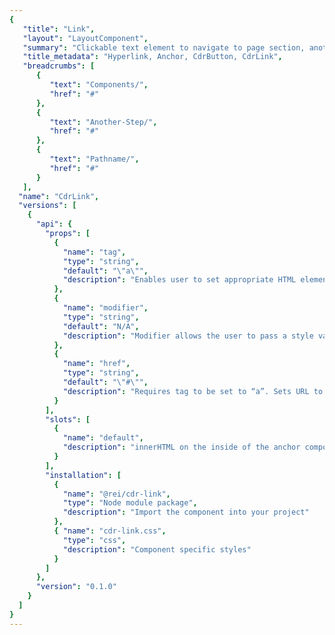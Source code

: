 ```yaml
---
{
   "title": "Link",
   "layout": "LayoutComponent",
   "summary": "Clickable text element to navigate to page section, another page or open an overlaid window such as modal dialog or popover.",
   "title_metadata": "Hyperlink, Anchor, CdrButton, CdrLink",
   "breadcrumbs": [
      {
         "text": "Components/",
         "href": "#"
      },
      {
         "text": "Another-Step/",
         "href": "#"
      },
      {
         "text": "Pathname/",
         "href": "#"
      }
   ],
  "name": "CdrLink",
  "versions": [
    {
      "api": {
        "props": [
          {
            "name": "tag",
            "type": "string",
            "default": "\"a\"",
            "description": "Enables user to set appropriate HTML element tag. {a, button}"
          },
          {
            "name": "modifier",
            "type": "string",
            "default": "N/A",
            "description": "Modifier allows the user to pass a style variant to this component {standalone}"
          },
          {
            "name": "href",
            "type": "string",
            "default": "\"#\"",
            "description": "Requires tag to be set to “a”. Sets URL to cdr-link href property"
          }
        ],
        "slots": [
          {
            "name": "default",
            "description": "innerHTML on the inside of the anchor component"
          }
        ],
        "installation": [
          {
            "name": "@rei/cdr-link",
            "type": "Node module package",
            "description": "Import the component into your project"
          },
          { "name": "cdr-link.css", 
            "type": "css", 
            "description": "Component specific styles" 
          }
        ]
      },
      "version": "0.1.0"
    }
  ]
}
---
```


<cdr-doc-tabs>
<template slot="Overview">
<cdr-doc-table-of-contents-shell>

## Basic
Display within body copy for articles, hub cards, footer, or recommendations.

<cdr-doc-example-code-pair :background-toggle="false" repository-href="https://github.com/rei/rei-cedar/tree/master/src/components/link" sandbox-href="https://codesandbox.io/s/jnv1rko1z9" >

```html
  <div>
  <cdr-text>If you spend much time in the great outdoors, you’re likely to hear the phrase “Leave No Trace” as often as you hear “<cdr-link href="https://www.rei.com/learn/expert-advice/ten-essentials.html">the Ten Essentials</cdr-link>.” What does it mean? Simply put, it’s the best practices we should follow to enjoy and protect our natural spaces.</cdr-text>
  </div>
```

</cdr-doc-example-code-pair>

## Standalone
Display independently with a call to action. Examples are remove filters, find a store, or view related products.

<cdr-doc-example-code-pair :background-toggle="false" repository-href="https://github.com/rei/rei-cedar/tree/master/src/components/link" sandbox-href="https://codesandbox.io/s/jnv1rko1z9">

```html
  <div>
    <cdr-text tag="h1" modifier="heading-large" class="cdr-stack--md">
      REI CO-op Half Dome 2 Plus Tent
    </cdr-text>
    <cdr-link href="https://www.rei.com" modifier="standalone">
      View all REI Co-op Backpacking Tents
    </cdr-link>
  </div>
```

</cdr-doc-example-code-pair>


## Icon on left
Display icon on left of link message.

<cdr-doc-example-code-pair repository-href="https://github.com/rei/rei-cedar/tree/master/src/components/link" sandbox-href="https://codesandbox.io/s/jnv1rko1z9">

```html
  <div>
    <cdr-icon-sprite /> 
      <cdr-link tag="button">
        <!-- Using the sprite -->
        <cdr-icon
            use="#shipping"
            modifier="inherit-color"
            class="cdr-inline-left--sm"
        />
        This item ships for FREE!
      </cdr-link>
  </div>
```

</cdr-doc-example-code-pair>

## Icon on right
Display icon on right of link message.

<cdr-doc-example-code-pair repository-href="https://github.com/rei/rei-cedar/tree/master/src/components/link" sandbox-href="https://codesandbox.io/s/jnv1rko1z9">

```html
  <div>
    <cdr-icon-sprite /> 
      <cdr-link>
        Visit site
        <!-- Using the sprite -->
        <cdr-icon
            use="#external-link"
            modifier="inherit-color"
            class="cdr-inline-right--sm"/>
      </cdr-link>
  </div>
```

</cdr-doc-example-code-pair>
</cdr-doc-table-of-contents-shell>
</template>


<template slot="Design Guidelines">

## Use when

*   Navigating to another page or a different portion of the same page

### Don't use when

*   Triggering an action other than navigation. Instead, use [Button](/components/button)
*   Navigating a user from promotional or campaign content. Instead, use [Call-to-action](#)

## Foundations

*   Display a blue link style by default, adding an underline on hover
*   Accepted text/color pairings can be found in the [Color](#) documentation
()
*   Always underline Links within paragraphs increase scan-ability and accessibility

*   Link styles are adapted based on context and needed affordance, such as for Links included in the [Breadcrumb](#), [Menus](#) and [Navigation](#) component

## Behavior

## Accessibility

*   Always present Link with a Level AA contrast ratio of:

*   4.5:1 contrast between the link text color and the background
*   3:1 contrast between the link text color and the surrounding non-link text color

*   Always distinguish a Link's underline and color from surrounding text
*   Match hover and focus states to ensure the same visual presentation when keyboard users navigate or 'tab' to the link

## Resources

TBD -- Link to sketch file with info about link component.

</template>

<template slot="API">

## Properties
### Props

<cdr-doc-api type="prop" />

### Slots 

<cdr-doc-api type="slot" />

## Installation

Resources are available within the [cdr-link package](https://www.npmjs.com/package/@rei/cdr-link):

<cdr-doc-api type="installation" />
* Component: **@rei/cdr-link** 
* Component styles: **cdr-link.css**


To incorporate the required assets for a component, use the following steps.
### #1. Install using NPM
Install the `cdr-link` package using `npm` in your terminal:


Terminal
```terminal
    npm install --save @rei/cdr-link
```

### #2. Import Dependencies

main.js 
```javascript
    // import your required css.
    import "@rei/cdr-assets/dist/cdr-core.css";
    import "@rei/cdr-assets/dist/cdr-fonts.css";
    import '@rei/cdr-link/dist/cdr-link.css';

    // If your link will display an icon ensure you also include the icon’s css file.
    import '@rei/cdr-link/dist/cdr-icon.css';
```

### #3. Use them in your component

local.vue 
```vue
  <template>
    ...
        <cdr-link href="rei.com">Ten Essentials.</cdr-link>
    ...
  </template>
    
  <script> 
    import * as CdrComponents from '../cedar.js';
    export default {
      ...
      components: {
        CdrComponents
      }
      ...
    }
  </script>
```

## Usage

By default, the component renders using an anchor element and requires an href attribute or tag to render a valid accessible link.

```vue
  <cdr-link href="http://rei.com">
    Visit REI
  </cdr-link>
```

Use the tag prop to render the link as a `<button>` element that presents a link appearance without an `href` attribute.

```vue
  <cdr-link tag="button">
    Show Details
  </cdr-link>
```

## Style Modifiers
To effect the visual presentation pass the following variants to the modifier attribute of the cdr-link component.

| Standalone | Include as an independent call to action to expand content, remove filters, or provide additional information. |

## Accessibility

* Always use a `<button>` element via the `tag` prop when there is no `href` attribute that can be applied to the link. Examples are: 
  * Toggling a display to fullscreen
  * Opening a modal window
  * Triggering a popup menu
  * Playing media content
* Always use the default `<a>` element for a link when the link will navigate the user to the location specified by the `href` attribute.
* Ensure links can be accessed via the keyboard.
  * Don’t manipulate the default tab index
* Ensure assistive technology can find all links on a page by:
  * Using link labels that are descriptive. Do not use  “click here” or “start here”
  * Describing the link’s destination when clicked 
  * Always providing a href attribute. Empty href attributes are not considered true links
  * Use hidden text that can be read by screen readers, if screen space for text is minimal
  * Use an inline element for hidden text using the `cdr-sr-only` class
```vue
    <cdr-link>
       Start here 
       <span class="cdr-sr-only">
         for help finding the proper sleeping bag 
       </span>
     </cdr-link>
```

## Development roadmap

The following features will be explored in future iterations.
* Support for vue router-link.

</template>

<template slot="History">

## 0.1.0
### What's new

Cdr-link component:
* Displays as an inline or standalone variant.
* Can render using an anchor or button element.
* Includes a property to allow the cdr-icon fill color to inherit the link color value.
* Support for a cdr-icon to display on left, on right, or, both.
Git commit reference (9d404f4).


</template>
</cdr-doc-tabs>
